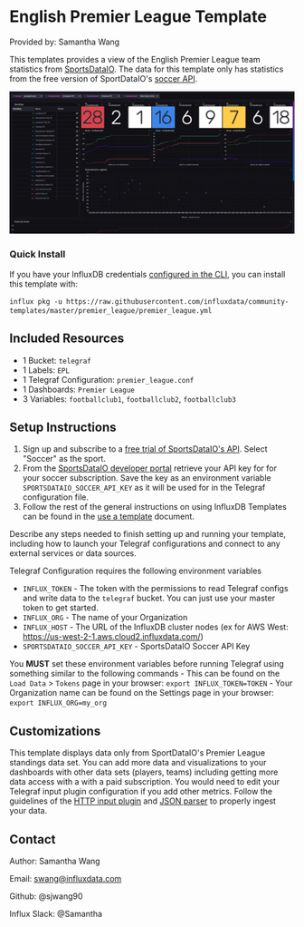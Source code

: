 # English Premier League Template

Provided by: Samantha Wang

This templates provides a view of the English Premier League team statistics from [SportsDataIO](https://sportsdata.io). The data for this template only has statistics from the free version of SportDataIO's [soccer API](https://sportsdata.io/developers/api-documentation/soccer#/free). 


![EPL Dashboard Preview](epl.png)

### Quick Install

If you have your InfluxDB credentials [configured in the CLI](Vhttps://v2.docs.influxdata.com/v2.0/reference/cli/influx/config/), you can install this template with:

```
influx pkg -u https://raw.githubusercontent.com/influxdata/community-templates/master/premier_league/premier_league.yml
```

## Included Resources

- 1 Bucket: `telegraf`
- 1 Labels: `EPL`
- 1 Telegraf Configuration: `premier_league.conf`
- 1 Dashboards: `Premier League`
- 3 Variables: `footballclub1`, `footballclub2`, `footballclub3`

## Setup Instructions
1. Sign up and subscribe to a [free trial of SportsDataIO's API](https://sportsdata.io/cart/free-trial). Select "Soccer" as the sport.
2. From the [SportsDataIO developer portal](https://sportsdata.io/developers/api-documentation/soccer) retrieve your API key for for your soccer subscription. Save the key as an environment variable `SPORTSDATAIO_SOCCER_API_KEY` as it will be used for in the Telegraf configuration file.
3. Follow the rest of the general instructions on using InfluxDB Templates can be found in the [use a template](../docs/use_a_template.md) document.

Describe any steps needed to finish setting up and running your template, including how to launch your Telegraf configurations and connect to any external services or data sources.


    
Telegraf Configuration requires the following environment variables
- `INFLUX_TOKEN` - The token with the permissions to read Telegraf configs and write data to the `telegraf` bucket. You can just use your master token to get started.
- `INFLUX_ORG` - The name of your Organization
- `INFLUX_HOST` - The URL of the InfluxDB cluster nodes (ex for AWS West: https://us-west-2-1.aws.cloud2.influxdata.com/)
- `SPORTSDATAIO_SOCCER_API_KEY` - SportsDataIO Soccer API Key

You **MUST** set these environment variables before running Telegraf using something similar to the following commands
    - This can be found on the `Load Data` > `Tokens` page in your browser: `export INFLUX_TOKEN=TOKEN`
    - Your Organization name can be found on the Settings page in your browser: `export INFLUX_ORG=my_org`

## Customizations

This template displays data only from SportDataIO's Premier League standings data set. You can add more data and visualizations to your dashboards with other data sets (players, teams) including getting more data access with a with a paid subscription.  You would need to edit your Telegraf input plugin configuration if you add other metrics.  Follow the guidelines of the [HTTP input plugin](https://github.com/influxdata/telegraf/tree/master/plugins/inputs/http) and [JSON parser](https://github.com/influxdata/telegraf/tree/master/plugins/parsers/json) to properly ingest your data. 

## Contact

Author: Samantha Wang

Email: swang@influxdata.com

Github: @sjwang90

Influx Slack: @Samantha

